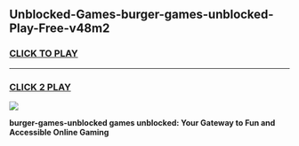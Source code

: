 
## Unblocked-Games-burger-games-unblocked-Play-Free-v48m2
<h3>
<a href="https://premium76.site?title=burger-games-unblocked&ref=18A1">CLICK TO PLAY</a></h3>
<hr>

<h3>
<a href="https://premium76.site?title=burger-games-unblocked&ref=18A1">CLICK 2 PLAY</a>
  
</h3>

<a href="https://premium76.site?title=burger-games-unblocked&ref=18A1"><img src="https://clearcache.store/games.png"></a>


**burger-games-unblocked games unblocked: Your Gateway to Fun and Accessible Online Gaming**
